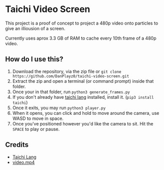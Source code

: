 # Taichi Video Screen

This project is a proof of concept to project a 480p video onto particles to give an illiousion of a screen.

Currently uses aprox 3.3 GB of RAM to cache every 10th frame of a 480p video.

## How do I use this?

1. Download the repository, via the zip file or `git clone https://github.com/DanPlayz0/taichi-video-screen.git`
2. Extract the zip and open a terminal (or command prompt) inside that folder.
3. Once your in that folder, run `python3 generate_frames.py`
4. If you don't already have [taichi lang](https://www.taichi-lang.org/) installed, install it. (`pip3 install taichi`)
4. Once it exits, you may run `python3 player.py`
5. When it opens, you can click and hold to move around the camera, use WASD to move in space.
6. Once you've positioned however you'd like the camera to sit. Hit the `SPACE` to play or pause.

## Credits

- [Taichi Lang](https://www.taichi-lang.org/)
- [video.mp4](https://www.youtube.com/watch?v=dQw4w9WgXcQ)
